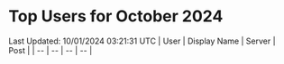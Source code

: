 # Top Users for October 2024
Last Updated: 10/01/2024 03:21:31 UTC
| User | Display Name | Server | Post |
| -- | -- | -- | -- |
